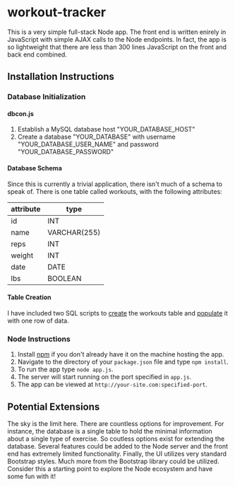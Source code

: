 # workout-tracker

This is a very simple full-stack Node app. The front end is written enirely in JavaScript with simple AJAX calls to the Node endpoints. In fact, the app is so lightweight that there are less than 300 lines JavaScript on the front and back end combined.

## Installation Instructions

### Database Initialization
#### dbcon.js
1) Establish a MySQL database host "YOUR_DATABASE_HOST"
2) Create a database "YOUR_DATABASE" with username "YOUR_DATABASE_USER_NAME" and password "YOUR_DATABASE_PASSWORD"

#### Database Schema
Since this is currently a trivial application, there isn't much of a schema to speak of. There is one table called workouts, with the following attributes:

attribute | type
--------- | ----
id | INT
name | VARCHAR(255)
reps | INT
weight | INT
date | DATE
lbs | BOOLEAN

#### Table Creation
I have included two SQL scripts to [create](/sql/table_creation.sql) the workouts table and [populate](/sql/table_insertions.sql) it with one row of data.

### Node Instructions
1) Install [npm](https://www.npmjs.com/) if you don't already have it on the machine hosting the app.
2) Navigate to the directory of your ```package.json``` file and type ```npm install```.
3) To run the app type ```node app.js```.
4) The server will start running on the port specified in ```app.js```.
5) The app can be viewed at ```http://your-site.com:specified-port```.


## Potential Extensions
The sky is the limit here. There are countless options for improvement. For instance, the database is a single table to hold the minimal information about a single type of exercise. So coutless options exist for extending the database. Several features could be added to the Node server and the front end has extremely limited functionality. Finally, the UI utilizes very standard Bootstrap styles. Much more from the Bootstrap library could be utilized. Consider this a starting point to explore the Node ecosystem and have some fun with it!
